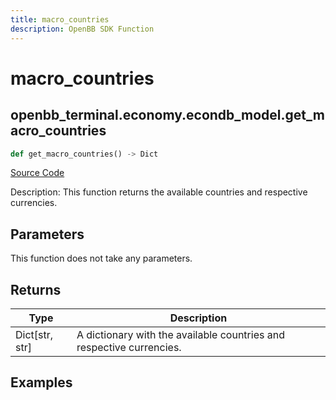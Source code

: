 ```yaml
---
title: macro_countries
description: OpenBB SDK Function
---
```


# macro_countries

## openbb_terminal.economy.econdb_model.get_macro_countries

```python title='openbb_terminal/economy/econdb_model.py'
def get_macro_countries() -> Dict
```
[Source Code](https://github.com/OpenBB-finance/OpenBBTerminal/tree/main/openbb_terminal/economy/econdb_model.py#L644)

Description: This function returns the available countries and respective currencies.

## Parameters

This function does not take any parameters.

## Returns

| Type | Description |
| ---- | ----------- |
| Dict[str, str] | A dictionary with the available countries and respective currencies. |

## Examples

